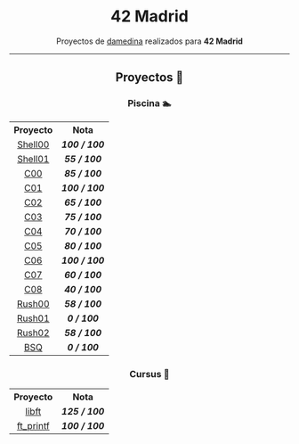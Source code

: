 <p align="center">
   <h1 align="center">42 Madrid</h1>
</p>

<p align="center">
  Proyectos de <a href="https://profile.intra.42.fr/users/damedina" target="blank">damedina</a> realizados para <strong>42 Madrid</strong>
</p>

---

<p align="center">
   <h2 align="center">Proyectos 📄​</h2>
</p>

<p align="center">
   <h3 align="center">Piscina 🏊​​</h3>
</p>

<table align="center">
  <tr>
    <th>Proyecto</th>
    <th>Nota</th>
  </tr>
  <tr>
    <td align="center"><a href="https://github.com/dani-mg-05/Shell00">Shell00</a></td>
    <td align="center"><strong><i>100 / 100</i></strong></td>
  </tr>
  <tr>
    <td align="center"><a href="https://github.com/dani-mg-05/Shell01">Shell01</a></td>
    <td align="center"><strong><i>55 / 100</i></strong></td>
  </tr>
  <tr>
    <td align="center"><a href="https://github.com/dani-mg-05/C00">C00</a></td>
    <td align="center"><strong><i>85 / 100</i></strong></td>
  </tr>
  <tr>
    <td align="center"><a href="https://github.com/dani-mg-05/C01">C01</a></td>
    <td align="center"><strong><i>100 / 100</i></strong></td>
  </tr>
  <tr>
    <td align="center"><a href="https://github.com/dani-mg-05/C02">C02</a></td>
    <td align="center"><strong><i>65 / 100</i></strong></td>
  </tr>
  <tr>
    <td align="center"><a href="https://github.com/dani-mg-05/C03">C03</a></td>
    <td align="center"><strong><i>75 / 100</i></strong></td>
  </tr>
  <tr>
    <td align="center"><a href="https://github.com/dani-mg-05/C04">C04</a></td>
    <td align="center"><strong><i>70 / 100</i></strong></td>
  </tr>
  <tr>
    <td align="center"><a href="https://github.com/dani-mg-05/C05">C05</a></td>
    <td align="center"><strong><i>80 / 100</i></strong></td>
  </tr>
  <tr>
    <td align="center"><a href="https://github.com/dani-mg-05/C06">C06</a></td>
    <td align="center"><strong><i>100 / 100</i></strong></td>
  </tr>
  <tr>
    <td align="center"><a href="https://github.com/dani-mg-05/C07">C07</a></td>
    <td align="center"><strong><i>60 / 100</i></strong></td>
  </tr>
  <tr>
    <td align="center"><a href="https://github.com/dani-mg-05/C08">C08</a></td>
    <td align="center"><strong><i>40 / 100</i></strong></td>
  </tr>
  <tr>
    <td align="center"><a href="https://github.com/dani-mg-05/Rush00">Rush00</a></td>
    <td align="center"><strong><i>58 / 100</i></strong></td>
  </tr>
  <tr>
    <td align="center"><a href="https://github.com/dani-mg-05/Rush01">Rush01</a></td>
    <td align="center"><strong><i>0 / 100</i></strong></td>
  </tr>
  <tr>
    <td align="center"><a href="https://github.com/dani-mg-05/Rush02">Rush02</a></td>
    <td align="center"><strong><i>58 / 100</i></strong></td>
  </tr>
  <tr>
    <td align="center"><a href="https://github.com/dani-mg-05/BSQ">BSQ</a></td>
    <td align="center"><strong><i>0 / 100</i></strong></td>
  </tr>
</table>

<p align="center">
   <h3 align="center">Cursus 🚀​</h3>
</p>

<table align="center">
  <tr>
    <th>Proyecto</th>
    <th>Nota</th>
  </tr>
  <tr>
    <td align="center"><a href="https://github.com/dani-mg-05/libft">libft</a></td>
    <td align="center"><strong><i>125 / 100</i></strong></td>
  </tr>
  <tr>
    <td align="center"><a href="https://github.com/dani-mg-05/ft_printf">ft_printf</a></td>
    <td align="center"><strong><i>100 / 100</i></strong></td>
  </tr>
</table>
